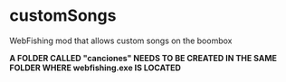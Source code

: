 # customSongs
WebFishing mod that allows custom songs on the boombox

**A FOLDER CALLED "canciones" NEEDS TO BE CREATED IN THE SAME FOLDER WHERE webfishing.exe IS LOCATED**
